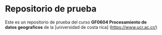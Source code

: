 # Repositorio de prueba

Este es un repositorio de prueba del curso **GF0604 Procesamiento de datos geograficos** de la [universidad de costa rica] (https://www.ucr.ac.cr/)
